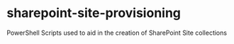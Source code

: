# sharepoint-site-provisioning
PowerShell Scripts used to aid in the creation of SharePoint Site collections

